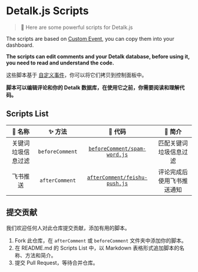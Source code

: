 # Detalk.js Scripts

> :pushpin: Here are some powerful scripts for Detalk.js

The scripts are based on [Custom Event](https://detalk.js.org/server/custom-event.html), you can copy them into your dashboard.

**The scripts can edit comments and your Detalk database, before using it, you need to read and understand the code.**

这些脚本基于 [自定义事件](https://detalk.js.org/server/custom-event.html)，你可以将它们拷贝到控制面板中。

**脚本可以编辑评论和你的 Detalk 数据库，在使用它之前，你需要阅读和理解代码。**

## Scripts List

|      📝 名称       |     ✨ 方法     |                                                      🚀 代码                                                       |          🎨 简介           |
| :----------------: | :-------------: | :----------------------------------------------------------------------------------------------------------------: | :------------------------: |
| 关键词垃圾信息过滤 | `beforeComment` |  [`beforeComment/spam-word.js`](https://github.com/detalkjs/awesome-scripts/blob/main/beforeComment/spam-word.js)  |   匹配关键词垃圾信息过滤   |
|      飞书推送      | `afterComment`  | [`afterComment/feishu-push.js`](https://github.com/detalkjs/awesome-scripts/blob/main/afterComment/feishu-push.js) | 评论完成后使用飞书推送通知 |


## 提交贡献

我们欢迎任何人对此仓库提交贡献，添加有用的脚本。

1. Fork 此仓库，在 `afterComment` 或 `beforeComment` 文件夹中添加你的脚本。
2. 在 README.md 的 Scripts List 中，以 Markdown 表格形式追加脚本的名称、方法和简介。
3. 提交 Pull Request，等待合并仓库。
